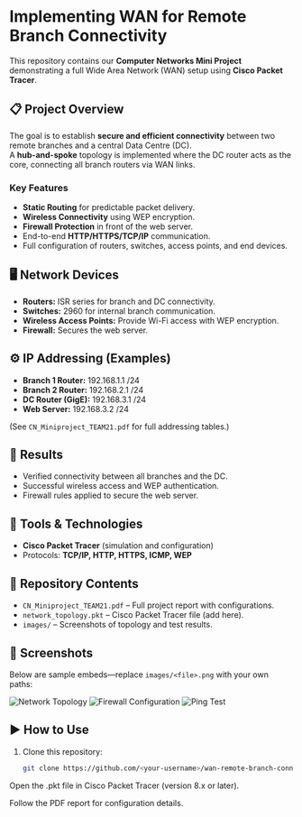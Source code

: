 # Implementing WAN for Remote Branch Connectivity

This repository contains our **Computer Networks Mini Project** demonstrating a full Wide Area Network (WAN) setup using **Cisco Packet Tracer**.

## 📋 Project Overview
The goal is to establish **secure and efficient connectivity** between two remote branches and a central Data Centre (DC).  
A **hub-and-spoke** topology is implemented where the DC router acts as the core, connecting all branch routers via WAN links.

### Key Features
- **Static Routing** for predictable packet delivery.
- **Wireless Connectivity** using WEP encryption.
- **Firewall Protection** in front of the web server.
- End-to-end **HTTP/HTTPS/TCP/IP** communication.
- Full configuration of routers, switches, access points, and end devices.

## 🖥️ Network Devices
- **Routers:** ISR series for branch and DC connectivity.
- **Switches:** 2960 for internal branch communication.
- **Wireless Access Points:** Provide Wi-Fi access with WEP encryption.
- **Firewall:** Secures the web server.

## ⚙️ IP Addressing (Examples)
- **Branch 1 Router:** 192.168.1.1 /24  
- **Branch 2 Router:** 192.168.2.1 /24  
- **DC Router (GigE):** 192.168.3.1 /24  
- **Web Server:** 192.168.3.2 /24

(See `CN_Miniproject_TEAM21.pdf` for full addressing tables.)

## 🚀 Results
- Verified connectivity between all branches and the DC.
- Successful wireless access and WEP authentication.
- Firewall rules applied to secure the web server.

## 🧰 Tools & Technologies
- **Cisco Packet Tracer** (simulation and configuration)
- Protocols: **TCP/IP, HTTP, HTTPS, ICMP, WEP**

## 📂 Repository Contents
- `CN_Miniproject_TEAM21.pdf` – Full project report with configurations.
- `network_topology.pkt` – Cisco Packet Tracer file (add here).
- `images/` – Screenshots of topology and test results.

## 📸 Screenshots
Below are sample embeds—replace `images/<file>.png` with your own paths:

![Network Topology](images/topology.png)
![Firewall Configuration](images/firewall.png)
![Ping Test](images/ping.png)

## ▶️ How to Use
1. Clone this repository:
   ```bash
   git clone https://github.com/<your-username>/wan-remote-branch-connectivity.git
Open the .pkt file in Cisco Packet Tracer (version 8.x or later).

Follow the PDF report for configuration details.
